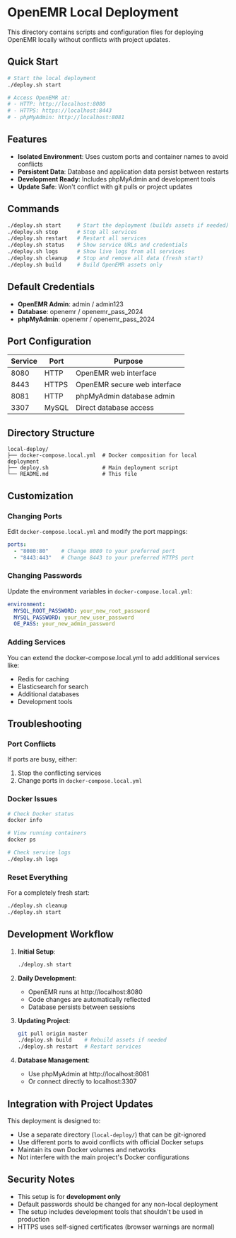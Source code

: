 # OpenEMR Local Deployment

This directory contains scripts and configuration files for deploying OpenEMR locally without conflicts with project updates.

## Quick Start

```bash
# Start the local deployment
./deploy.sh start

# Access OpenEMR at:
# - HTTP: http://localhost:8080
# - HTTPS: https://localhost:8443
# - phpMyAdmin: http://localhost:8081
```

## Features

- **Isolated Environment**: Uses custom ports and container names to avoid conflicts
- **Persistent Data**: Database and application data persist between restarts
- **Development Ready**: Includes phpMyAdmin and development tools
- **Update Safe**: Won't conflict with git pulls or project updates

## Commands

```bash
./deploy.sh start     # Start the deployment (builds assets if needed)
./deploy.sh stop      # Stop all services
./deploy.sh restart   # Restart all services
./deploy.sh status    # Show service URLs and credentials
./deploy.sh logs      # Show live logs from all services
./deploy.sh cleanup   # Stop and remove all data (fresh start)
./deploy.sh build     # Build OpenEMR assets only
```

## Default Credentials

- **OpenEMR Admin**: admin / admin123
- **Database**: openemr / openemr_pass_2024
- **phpMyAdmin**: openemr / openemr_pass_2024

## Port Configuration

| Service | Port | Purpose |
|---------|------|---------|
| 8080 | HTTP | OpenEMR web interface |
| 8443 | HTTPS | OpenEMR secure web interface |
| 8081 | HTTP | phpMyAdmin database admin |
| 3307 | MySQL | Direct database access |

## Directory Structure

```
local-deploy/
├── docker-compose.local.yml  # Docker composition for local deployment
├── deploy.sh                 # Main deployment script
└── README.md                 # This file
```

## Customization

### Changing Ports

Edit `docker-compose.local.yml` and modify the port mappings:

```yaml
ports:
  - "8080:80"    # Change 8080 to your preferred port
  - "8443:443"   # Change 8443 to your preferred HTTPS port
```

### Changing Passwords

Update the environment variables in `docker-compose.local.yml`:

```yaml
environment:
  MYSQL_ROOT_PASSWORD: your_new_root_password
  MYSQL_PASSWORD: your_new_user_password
  OE_PASS: your_new_admin_password
```

### Adding Services

You can extend the docker-compose.local.yml to add additional services like:
- Redis for caching
- Elasticsearch for search
- Additional databases
- Development tools

## Troubleshooting

### Port Conflicts

If ports are busy, either:
1. Stop the conflicting services
2. Change ports in `docker-compose.local.yml`

### Docker Issues

```bash
# Check Docker status
docker info

# View running containers
docker ps

# Check service logs
./deploy.sh logs
```

### Reset Everything

For a completely fresh start:

```bash
./deploy.sh cleanup
./deploy.sh start
```

## Development Workflow

1. **Initial Setup**:
   ```bash
   ./deploy.sh start
   ```

2. **Daily Development**:
   - OpenEMR runs at http://localhost:8080
   - Code changes are automatically reflected
   - Database persists between sessions

3. **Updating Project**:
   ```bash
   git pull origin master
   ./deploy.sh build    # Rebuild assets if needed
   ./deploy.sh restart  # Restart services
   ```

4. **Database Management**:
   - Use phpMyAdmin at http://localhost:8081
   - Or connect directly to localhost:3307

## Integration with Project Updates

This deployment is designed to:
- Use a separate directory (`local-deploy/`) that can be git-ignored
- Use different ports to avoid conflicts with official Docker setups
- Maintain its own Docker volumes and networks
- Not interfere with the main project's Docker configurations

## Security Notes

- This setup is for **development only**
- Default passwords should be changed for any non-local deployment
- The setup includes development tools that shouldn't be used in production
- HTTPS uses self-signed certificates (browser warnings are normal)